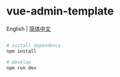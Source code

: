 # vue-admin-template

English | [简体中文](./README-zh.md)

```bash

# install dependency
npm install

# develop
npm run dev
```